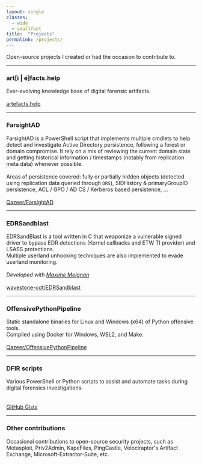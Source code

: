 ```yaml
---
layout: single
classes:
  - wide
  - smallfont
title:  "Projects"
permalink: /projects/
---
```


Open-source projects I created or had the occasion to contribute to.

--------------------------------------------------------------------------------

### art[i | é]facts.help

Ever-evolving knowledge base of digital forensic artifacts.
<br><br>
<i class="fab fa-fw" aria-hidden="true"></i> [artefacts.help](https://artefacts.help/)

--------------------------------------------------------------------------------

### FarsightAD

FarsightAD is a PowerShell script that implements multiple cmdlets to
help detect and investigate Active Directory persistence, following a forest or
domain compromise. It rely on a mix of reviewing the current domain state and
getting historical information / timestamps (notably from replication meta
data) whenever possible.​
<br><br> Areas of persistence covered: fully or partially hidden objects
(detected using replication data queried through `DRS`), SIDHistory &
primaryGroupID persistence, ACL / GPO / AD CS / Kerberos based persistence, ...
<br><br>
<i class="fab fa-fw fa-github" aria-hidden="true"></i> [Qazeer/FarsightAD](https://github.com/Qazeer/FarsightAD)

--------------------------------------------------------------------------------

### EDRSandblast

EDRSandBlast is a tool written in C that weaponize a vulnerable signed driver
to bypass EDR detections (Kernel callbacks and ETW TI provider) and LSASS
protections. <br>
Multiple userland unhooking techniques are also implemented to evade userland
monitoring.
<br><br> *Developed with [Maxime Meignan](https://twitter.com/th3m4ks)*
<br><br>
<i class="fab fa-fw fa-github" aria-hidden="true"></i> [wavestone-cdt/EDRSandblast](https://github.com/wavestone-cdt/EDRSandblast)

--------------------------------------------------------------------------------

### OffensivePythonPipeline

Static standalone binaries for Linux and Windows (x64) of Python offensive
tools. <br>
Compiled using Docker for Windows, WSL2, and Make.
<br><br>
<i class="fab fa-fw fa-github" aria-hidden="true"></i> [Qazeer/OffensivePythonPipeline](https://github.com/Qazeer/OffensivePythonPipeline)

--------------------------------------------------------------------------------

### DFIR scripts

Various PowerShell or Python scripts to assist and automate tasks during
digital forensics investigations. <br>
<br><br>
<i class="fab fa-fw fa-github" aria-hidden="true"></i> [GitHub Gists](https://gist.github.com/Qazeer)

--------------------------------------------------------------------------------

### Other contributions

Occasional contributions to open-source security projects, such as Metasploit,
Priv2Admin, KapeFiles, PingCastle, Velociraptor's Artifact Exchange,
Microsoft-Extractor-Suite, etc.
